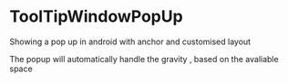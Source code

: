 # ToolTipWindowPopUp
Showing a pop up in android with anchor and customised layout

The popup will automatically handle the gravity , based on the avaliable space
